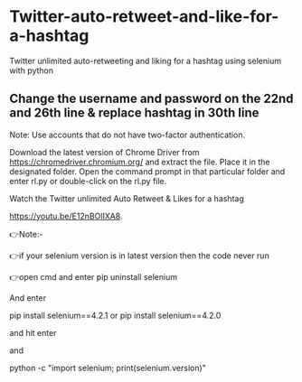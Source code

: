 # Twitter-auto-retweet-and-like-for-a-hashtag
Twitter unlimited auto-retweeting and liking for a hashtag using selenium with python

## Change the username and password on the 22nd and 26th line & replace hashtag in 30th line

Note: Use accounts that do not have two-factor authentication.

Download the latest version of Chrome Driver from https://chromedriver.chromium.org/ and extract the file. Place it in the designated folder. Open the command prompt in that particular folder and enter rl.py or double-click on the rl.py file.

Watch the Twitter unlimited  Auto Retweet & Likes for a hashtag

https://youtu.be/E12nBOlIXA8.

👉Note:-

👉if your selenium version is in latest version then the code never run

👉open cmd and enter pip uninstall selenium

And enter

pip install selenium==4.2.1 or pip install selenium==4.2.0

and hit enter

and

python -c "import selenium; print(selenium.version)"
